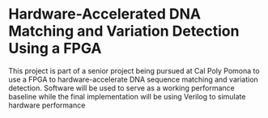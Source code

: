 # Hardware-Accelerated DNA Matching and Variation Detection Using a FPGA
This project is part of a senior project being pursued at Cal Poly Pomona to use a FPGA to hardware-accelerate DNA sequence matching and variation detection. Software will be used to serve as a working performance baseline while the final implementation will be using Verilog to simulate hardware performance